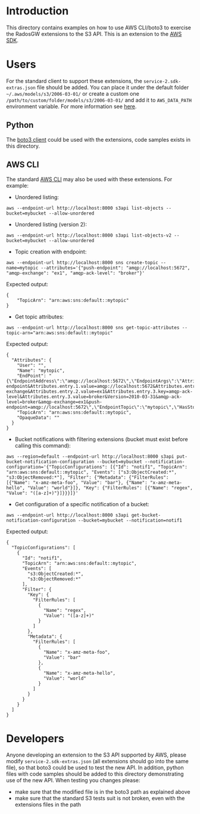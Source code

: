 # Introduction
This directory contains examples on how to use AWS CLI/boto3 to exercise the RadosGW extensions to the S3 API.
This is an extension to the [AWS SDK](https://github.com/boto/botocore/blob/develop/botocore/data/s3/2006-03-01/service-2.json).

# Users
For the standard client to support these extensions, the ``service-2.sdk-extras.json`` file should be added. You can place it under the default folder ``~/.aws/models/s3/2006-03-01/`` or create a custom one ``/path/to/custom/folder/models/s3/2006-03-01/`` and add it to ``AWS_DATA_PATH`` environment variable.
For more information see [here](https://github.com/boto/botocore/blob/develop/botocore/loaders.py#L33).
## Python
The [boto3 client](https://boto3.amazonaws.com/v1/documentation/api/latest/index.html) could be used with the extensions, code samples exists in this directory.
## AWS CLI
The standard [AWS CLI](https://docs.aws.amazon.com/cli/latest/) may also be used with these extensions. For example:
- Unordered listing: 
```
aws --endpoint-url http://localhost:8000 s3api list-objects --bucket=mybucket --allow-unordered
```

- Unordered listing (version 2):
```
aws --endpoint-url http://localhost:8000 s3api list-objects-v2 --bucket=mybucket --allow-unordered
```

- Topic creation with endpoint:
```
aws --endpoint-url http://localhost:8000 sns create-topic --name=mytopic --attributes='{"push-endpoint": "amqp://localhost:5672", "amqp-exchange": "ex1", "amqp-ack-level": "broker"}'
```
Expected output:
```
{
    "TopicArn": "arn:aws:sns:default::mytopic"
}
```

- Get topic attributes:
```
aws --endpoint-url http://localhost:8000 sns get-topic-attributes --topic-arn="arn:aws:sns:default::mytopic"
```
Expected output:
```
{
  "Attributes": {
    "User": "",
    "Name": "mytopic",
    "EndPoint": "{\"EndpointAddress\":\"amqp://localhost:5672\",\"EndpointArgs\":\"Attributes.entry.1.key=push-endpoint&Attributes.entry.1.value=amqp://localhost:5672&Attributes.entry.2.key=amqp-exchange&Attributes.entry.2.value=ex1&Attributes.entry.3.key=amqp-ack-level&Attributes.entry.3.value=broker&Version=2010-03-31&amqp-ack-level=broker&amqp-exchange=ex1&push-endpoint=amqp://localhost:5672\",\"EndpointTopic\":\"mytopic\",\"HasStoredSecret\":\"false\",\"Persistent\":\"false\"}",
    "TopicArn": "arn:aws:sns:default::mytopic",
    "OpaqueData": ""
  }
}
```

- Bucket notifications with filtering extensions (bucket must exist before calling this command):
```
aws --region=default --endpoint-url http://localhost:8000 s3api put-bucket-notification-configuration --bucket=mybucket --notification-configuration='{"TopicConfigurations": [{"Id": "notif1", "TopicArn": "arn:aws:sns:default::mytopic", "Events": ["s3:ObjectCreated:*", "s3:ObjectRemoved:*"], "Filter": {"Metadata": {"FilterRules": [{"Name": "x-amz-meta-foo", "Value": "bar"}, {"Name": "x-amz-meta-hello", "Value": "world"}]}, "Key": {"FilterRules": [{"Name": "regex", "Value": "([a-z]+)"}]}}}]}'
```

- Get configuration of a specific notification of a bucket:
```
aws --endpoint-url http://localhost:8000 s3api get-bucket-notification-configuration --bucket=mybucket --notification=notif1
```
Expected output:
```
{
  "TopicConfigurations": [
    {
      "Id": "notif1",
      "TopicArn": "arn:aws:sns:default::mytopic",
      "Events": [
        "s3:ObjectCreated:*",
        "s3:ObjectRemoved:*"
      ],
      "Filter": {
        "Key": {
          "FilterRules": [
            {
              "Name": "regex",
              "Value": "([a-z]+)"
            }
          ]
        },
        "Metadata": {
          "FilterRules": [
            {
              "Name": "x-amz-meta-foo",
              "Value": "bar"
            },
            {
              "Name": "x-amz-meta-hello",
              "Value": "world"
            }
          ]
        }
      }
    }
  ]
}
```

# Developers
Anyone developing an extension to the S3 API supported by AWS, please modify ``service-2.sdk-extras.json`` (all extensions should go into the same file), so that boto3 could be used to test the new API. 
In addition, python files with code samples should be added to this directory demonstrating use of the new API.
When testing you changes please:
- make sure that the modified file is in the boto3 path as explained above
- make sure that the standard S3 tests suit is not broken, even with the extensions files in the path

